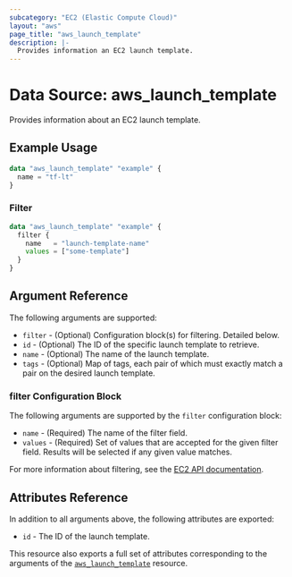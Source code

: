 ```yaml
---
subcategory: "EC2 (Elastic Compute Cloud)"
layout: "aws"
page_title: "aws_launch_template"
description: |-
  Provides information an EC2 launch template.
---
```


[describe-lts]: https://docs.cloud.croc.ru/en/api/ec2/launch_templates/DescribeLaunchTemplates.html

# Data Source: aws_launch_template

Provides information about an EC2 launch template.

## Example Usage

```terraform
data "aws_launch_template" "example" {
  name = "tf-lt"
}
```

### Filter

```terraform
data "aws_launch_template" "example" {
  filter {
    name   = "launch-template-name"
    values = ["some-template"]
  }
}
```

## Argument Reference

The following arguments are supported:

* `filter` - (Optional) Configuration block(s) for filtering. Detailed below.
* `id` - (Optional) The ID of the specific launch template to retrieve.
* `name` - (Optional) The name of the launch template.
* `tags` - (Optional) Map of tags, each pair of which must exactly match a pair on the desired launch template.

### filter Configuration Block

The following arguments are supported by the `filter` configuration block:

* `name` - (Required) The name of the filter field.
* `values` - (Required) Set of values that are accepted for the given filter field. Results will be selected if any given value matches.

For more information about filtering, see the [EC2 API documentation][describe-lts].

## Attributes Reference

In addition to all arguments above, the following attributes are exported:

* `id` - The ID of the launch template.

This resource also exports a full set of attributes corresponding to the arguments of the [`aws_launch_template`](../resources/launch_template.md) resource.
